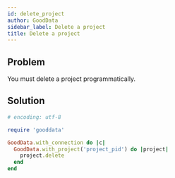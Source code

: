 ```yaml
---
id: delete_project
author: GoodData
sidebar_label: Delete a project
title: Delete a project
---
```


Problem
-------

You must delete a project programmatically.

Solution
--------


```ruby
# encoding: utf-8

require 'gooddata'

GoodData.with_connection do |c|
  GoodData.with_project('project_pid') do |project|
    project.delete
  end
end 
```
